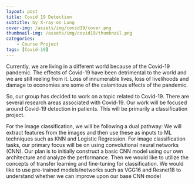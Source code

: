 ```yaml
---
layout: post
title: Covid 19 Detection
subtitle: by X-ray on Lung
cover-img: /assets/img/covid19/cover.png
thumbnail-img: /assets/img/covid19/thumbnail.png
categories:
    - Course Project
tags: [Covid-19]
---
```

Currently, we are living in a different world because of the Covid-19 pandemic. The effects of Covid-19 have been detrimental to the world and we are still reeling from it. Loss of innumerable lives, loss of livelihoods and damage to economies are some of the calamitous effects of the pandemic. 

So, our group has decided to work on a topic related to Covid-19. There are several research areas associated with Covid-19. Our work will be focused around Covid-19 detection in patients. This will be primarily a classification project.


For the image classification, we will be following a dual pathway:
We will extract features from the images and then use these as inputs to ML techniques such as KNN and Logistic Regression.
For image classification tasks, our primary focus will be on using convolutional neural networks (CNN). Our plan is to initially construct a basic CNN model using our own architecture and analyze the performance. Then we would like to utilize the concepts of transfer learning and fine-tuning for classification. We would like to use pre-trained models/networks such as VGG16 and Resnet18 to understand whether we can improve upon our base CNN model

